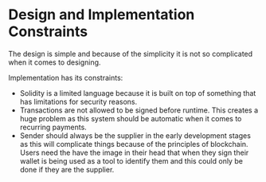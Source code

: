 # Design and Implementation Constraints

The design is simple and because of the simplicity it is not so complicated when it comes to designing.&#x20;

Implementation has its constraints:

* Solidity is a limited language because it is built on top of something that has limitations for security reasons.
* Transactions are not allowed to be signed before runtime. This creates a huge problem as this system should be automatic when it comes to recurring payments.
* Sender should always be the supplier in the early development stages as this will complicate things because of the principles of blockchain. Users need the have the image in their head that when they sign their wallet is being used as a tool to identify them and this could only be done if they are the supplier.
